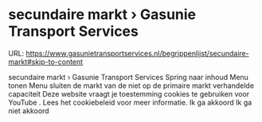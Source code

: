 # secundaire markt › Gasunie Transport Services

URL: https://www.gasunietransportservices.nl/begrippenlijst/secundaire-markt#skip-to-content

secundaire markt › Gasunie Transport Services
Spring naar inhoud
Menu tonen
Menu sluiten
de markt van de niet op de
primaire markt
verhandelde
capaciteit
Deze website vraagt je toestemming cookies te gebruiken voor
YouTube
. Lees het
cookiebeleid
voor meer informatie.
Ik ga akkoord
Ik ga niet akkoord